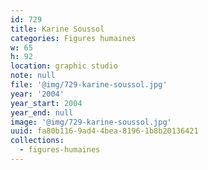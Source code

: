 ```yaml
---
id: 729
title: Karine Soussol
categories: Figures humaines
w: 65
h: 92
location: graphic studio
note: null
file: '@img/729-karine-soussol.jpg'
year: '2004'
year_start: 2004
year_end: null
image: '@img/729-karine-soussol.jpg'
uuid: fa80b116-9ad4-4bea-8196-1b8b20136421
collections:
  - figures-humaines
---
```



